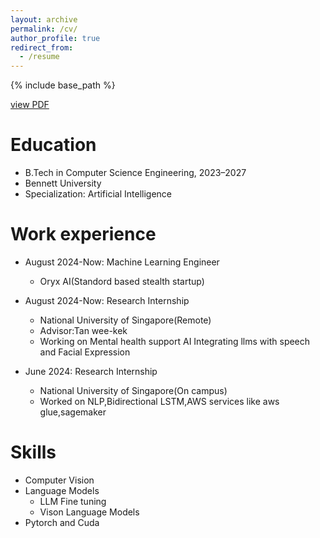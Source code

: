 ```yaml
---
layout: archive
permalink: /cv/
author_profile: true
redirect_from:
  - /resume
---
```


{% include base_path %}

[view PDF](files/paper1.pdf)

Education
======
* B.Tech in Computer Science Engineering, 2023–2027
* Bennett University
* Specialization: Artificial Intelligence

Work experience
======
* August 2024-Now: Machine Learning Engineer
  * Oryx AI(Standord based stealth startup)

* August 2024-Now: Research Internship
  * National University of Singapore(Remote)
  * Advisor:Tan wee-kek
  * Working on Mental health support AI Integrating llms with speech and Facial Expression

* June 2024: Research Internship
  * National University of Singapore(On campus)
  * Worked on NLP,Bidirectional LSTM,AWS services like aws glue,sagemaker

  
Skills
======
* Computer Vision
* Language Models
  * LLM Fine tuning
  * Vison Language Models
* Pytorch and Cuda


